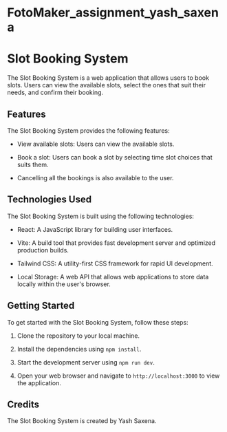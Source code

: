 # FotoMaker_assignment_yash_saxena

# Slot Booking System

The Slot Booking System is a web application that allows users to book slots. Users can view the available slots, select the ones that suit their needs, and confirm their booking.

## Features

The Slot Booking System provides the following features:

- View available slots: Users can view the available slots.

- Book a slot: Users can book a slot by selecting time slot choices that suits them.

- Cancelling all the bookings is also available to the user.

## Technologies Used

The Slot Booking System is built using the following technologies:

- React: A JavaScript library for building user interfaces.

- Vite: A build tool that provides fast development server and optimized production builds.

- Tailwind CSS: A utility-first CSS framework for rapid UI development.

- Local Storage: A web API that allows web applications to store data locally within the user's browser.

## Getting Started

To get started with the Slot Booking System, follow these steps:

1. Clone the repository to your local machine.

2. Install the dependencies using `npm install`.

3. Start the development server using `npm run dev`.

4. Open your web browser and navigate to `http://localhost:3000` to view the application.

## Credits

The Slot Booking System is created by Yash Saxena.
